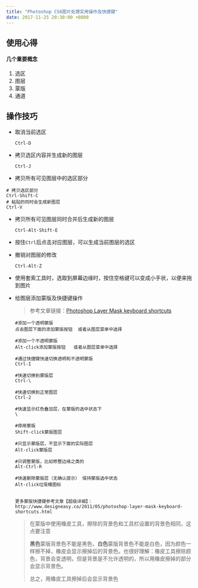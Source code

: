 ```yaml
---
title: "Photoshop CS6图片处理实用操作及快捷键"
date: 2017-11-25 20:30:00 +0800
---
```


## 使用心得

#### 几个重要概念

1. 选区
2. 图层
3. 蒙版
4. 通道

## 操作技巧

+ 取消当前选区

  ```shell
  Ctrl-D
  ```

+ 拷贝选区内容并生成新的图层

  ```shell
  Ctrl-J
  ```

+  拷贝所有可见图层中的选区部分

  ```shell
  # 拷贝选区部分
  Ctrl-Shift-C
  # 粘贴的同时会生成新图层
  Ctrl-V
  ```

+ 拷贝所有可见图层同时合并后生成新的图层

  ```shell
  Ctrl-Alt-Shift-E
  ```

+ 按住`Ctrl`后点击对应图层，可以生成当前图层的选区

+ 撤销对图层的修改

  ```shell
  Ctrl-Alt-Z
  ```

+ 使用套索工具时，选取到屏幕边缘时，按住空格键可以变成小手状，以便来拖到图片

+ 给图层添加蒙版及快捷键操作

  > 参考文章链接：[Photoshop Layer Mask keyboard shortcuts](http://www.designeasy.co/2011/05/photoshop-layer-mask-keyboard-shortcuts.html)

  ```shell
  #添加一个透明蒙版
  点击图层下面的添加蒙版按钮  或者从图层菜单中选择

  #添加一个不透明蒙版
  Alt-click添加蒙版按钮   或者从图层菜单中选择

  #通过快捷键快速切换透明和不透明蒙版
  Ctrl-I

  #快速切换到蒙版层
  Ctrl-\

  #快速切换到正常图层
  Ctrl-2

  #快速显示红色叠加层，在蒙版的选中状态下
  \

  #停用蒙版
  Shift-click蒙版图层

  #只显示蒙版层，不显示下面的实际图层
  Alt-click蒙版层

  #只调整蒙版，比如修整边缘之类的
  Alt-Ctrl-R

  #快速删除蒙版层（无确认提示） 保持蒙版选中状态
  Alt-click垃圾桶图标


  更多蒙版快捷键参考文章【超级详细】：http://www.designeasy.co/2011/05/photoshop-layer-mask-keyboard-shortcuts.html
  ```

  > 在蒙版中使用橡皮工具，擦除的背景色和工具栏设置的背景色相同，这点要注意
  >
  > **黑色**蒙版背景色不能是黑色，**白色**蒙版背景色不能是白色，因为颜色一样擦不掉，橡皮会显示擦掉后的背景色。也很好理解：橡皮工具擦除颜色，背景会变透明，但是背景是不允许透明的，所以用橡皮擦掉的部分会显示背景色。
  >
  > 总之，用橡皮工具擦掉后会显示背景色